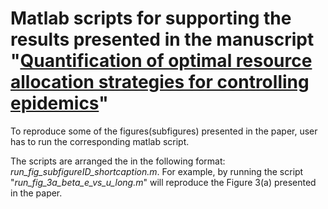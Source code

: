 # Matlab scripts for supporting the results presented in the manuscript "[Quantification of optimal resource allocation strategies for controlling epidemics](https://doi.org/10.1098/rsif.2023.0036)"


To reproduce some of the figures(subfigures) presented in the paper, user has to run the corresponding matlab script.

The scripts are arranged the in the following format: *run_fig_subfigureID_shortcaption.m*. For example, by running the script "*run_fig_3a_beta_e_vs_u_long.m*" will reproduce the Figure 3(a) presented in the paper.

